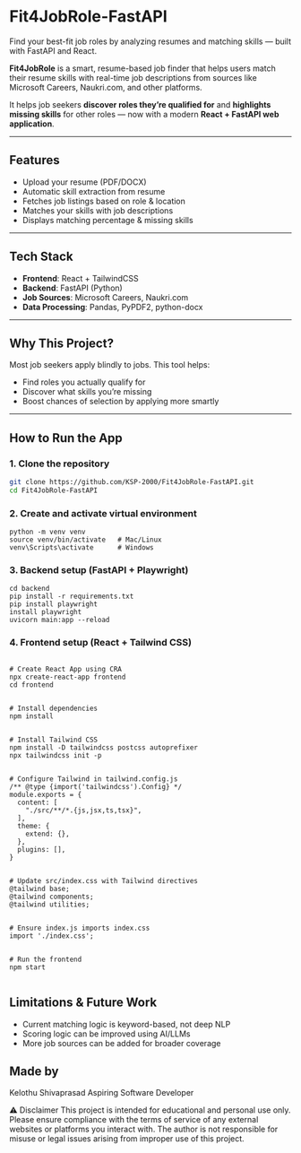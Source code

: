 # Fit4JobRole-FastAPI
Find your best-fit job roles by analyzing resumes and matching skills — built with FastAPI and React.

**Fit4JobRole** is a smart, resume-based job finder that helps users match their resume skills with real-time job descriptions from sources like Microsoft Careers, Naukri.com, and other platforms.  

It helps job seekers **discover roles they’re qualified for** and **highlights missing skills** for other roles — now with a modern **React + FastAPI web application**.

---

## Features
- Upload your resume (PDF/DOCX)  
- Automatic skill extraction from resume  
- Fetches job listings based on role & location  
- Matches your skills with job descriptions  
- Displays matching percentage & missing skills    

---

## Tech Stack
- **Frontend**: React + TailwindCSS  
- **Backend**: FastAPI (Python)  
- **Job Sources**: Microsoft Careers, Naukri.com  
- **Data Processing**: Pandas, PyPDF2, python-docx   

---

## Why This Project?
Most job seekers apply blindly to jobs. This tool helps:  
- Find roles you actually qualify for  
- Discover what skills you’re missing  
- Boost chances of selection by applying more smartly  

---

## How to Run the App

### 1. Clone the repository
```bash
git clone https://github.com/KSP-2000/Fit4JobRole-FastAPI.git
cd Fit4JobRole-FastAPI

```

### 2. Create and activate virtual environment
```
python -m venv venv
source venv/bin/activate   # Mac/Linux
venv\Scripts\activate      # Windows
```

### 3. Backend setup (FastAPI + Playwright)
```
cd backend
pip install -r requirements.txt
pip install playwright
install playwright
uvicorn main:app --reload
```

### 4. Frontend setup (React + Tailwind CSS)
```

# Create React App using CRA
npx create-react-app frontend
cd frontend


# Install dependencies
npm install


# Install Tailwind CSS
npm install -D tailwindcss postcss autoprefixer
npx tailwindcss init -p


# Configure Tailwind in tailwind.config.js
/** @type {import('tailwindcss').Config} */
module.exports = {
  content: [
    "./src/**/*.{js,jsx,ts,tsx}",
  ],
  theme: {
    extend: {},
  },
  plugins: [],
}


# Update src/index.css with Tailwind directives
@tailwind base;
@tailwind components;
@tailwind utilities;


# Ensure index.js imports index.css
import './index.css';


# Run the frontend
npm start


```

## Limitations & Future Work
- Current matching logic is keyword-based, not deep NLP
- Scoring logic can be improved using AI/LLMs
- More job sources can be added for broader coverage

## Made by
Kelothu Shivaprasad
Aspiring Software Developer

⚠️ Disclaimer
This project is intended for educational and personal use only.
Please ensure compliance with the terms of service of any external websites or platforms you interact with.
The author is not responsible for misuse or legal issues arising from improper use of this project.



